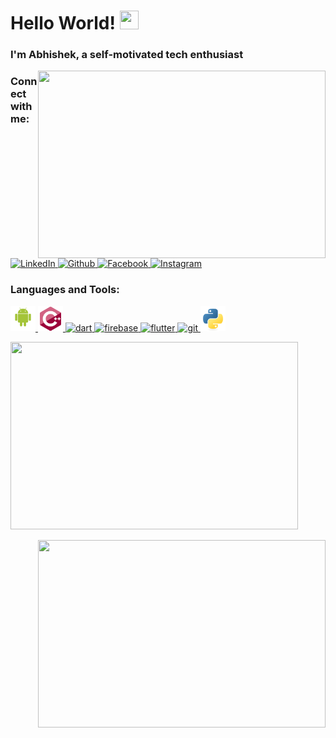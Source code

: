 <div> <p align ='left'>
  <h1>Hello World!
  <img width="30" height="30" src="https://user-images.githubusercontent.com/44140921/119137937-0e555700-ba61-11eb-8bd8-c4cf32f9e005.gif"></h1></p></div>



<p align="Center">
  <p align = "left">
  <h3>I'm Abhishek, a self-motivated tech enthusiast</h3>
   <img width="460" height="300" align="right" src="https://user-images.githubusercontent.com/44140921/119136781-cd107780-ba5f-11eb-884f-5240c9fdfa78.gif">
</p>



<h3 align="left">Connect with me:</h3>
<p align="left">
  <a href="https://www.linkedin.com/in/abhishek-j111/">
<img border="0" alt="LinkedIn" src="https://img.shields.io/badge/LinkedIn-0077B5?style=for-the-badge&logo=linkedin&logoColor=white" width="90" height="28">
</a>
  <a href="https://github.com/Abhishek-J111">
<img border="0" alt="Github" src="https://img.shields.io/badge/GitHub-100000?style=for-the-badge&logo=github&logoColor=white" width="90" height="28">
</a>
  <a href="https://www.facebook.com/abhi.joshi.9022/">
<img border="0" alt="Facebook" src="https://img.shields.io/badge/Facebook-1877F2?style=for-the-badge&logo=facebook&logoColor=white" width="90" height="28">
</a>
  <a href="https://www.instagram.com/_theabhishek_/">
<img border="0" alt="Instagram" src="https://img.shields.io/badge/Instagram-E4405F?style=for-the-badge&logo=instagram&logoColor=white" width="90" height="28">
</a>
</p>




<h3 align="left">Languages and Tools:</h3>
<p align="left"> <a href="https://developer.android.com" target="_blank"> <img src="https://raw.githubusercontent.com/devicons/devicon/master/icons/android/android-original-wordmark.svg" alt="android" width="40" height="40"/> </a> <a href="https://www.w3schools.com/cpp/" target="_blank"> <img src="https://raw.githubusercontent.com/devicons/devicon/master/icons/cplusplus/cplusplus-original.svg" alt="cplusplus" width="40" height="40"/> </a> <a href="https://dart.dev" target="_blank"> <img src="https://www.vectorlogo.zone/logos/dartlang/dartlang-icon.svg" alt="dart" width="40" height="40"/> </a> <a href="https://firebase.google.com/" target="_blank"> <img src="https://www.vectorlogo.zone/logos/firebase/firebase-icon.svg" alt="firebase" width="40" height="40"/> </a> <a href="https://flutter.dev" target="_blank"> <img src="https://www.vectorlogo.zone/logos/flutterio/flutterio-icon.svg" alt="flutter" width="40" height="40"/> </a> <a href="https://git-scm.com/" target="_blank"> <img src="https://www.vectorlogo.zone/logos/git-scm/git-scm-icon.svg" alt="git" width="40" height="40"/> </a> <a href="https://www.python.org" target="_blank"> <img src="https://raw.githubusercontent.com/devicons/devicon/master/icons/python/python-original.svg" alt="python" width="40" height="40"/> </a> </p>

<!-- <p><img align="center" src="https://github-readme-stats.vercel.app/api/top-langs?username=abhishek-j111&show_icons=true&locale=en&layout=compact" alt="abhishek-j111" /></p>

<p><img align="center" src="https://github-readme-streak-stats.herokuapp.com/?user=abhishek-j111&" alt="abhishek-j111" /></p>
 -->
 
<p align="left">
  <img width="460" height="300" src="https://github-readme-stats.vercel.app/api?username=Abhishek-J111&show_icons=true&theme=radical&count_private=true">
</p>
<p align="right">
  <img width="460" height="300" src="https://github-readme-stats.vercel.app/api/top-langs/?username=Abhishek-J111)">
</p> 
 
<!-- ![Abhishek GitHub stats](https://github-readme-stats.vercel.app/api?username=Abhishek-J111&show_icons=true&theme=radical&count_private=true) -->
<!-- [![Top Langs](https://github-readme-stats.vercel.app/api/top-langs/?username=Abhishek-J111)](https://github.com/Abhishek-J111/github-readme-stats) -->



